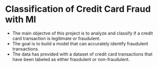 # Classification of Credit Card Fraud with Ml
- The main objectve of this project is to analyze and classify if a credit card transaction is legitimate or fraudulent.
- The goal is to build a model that can accurately identify fraudulent transactions. 
-  The data has provided with a dataset of credit card transactions that have been labeled as either fraudulent or non-fraudulent.